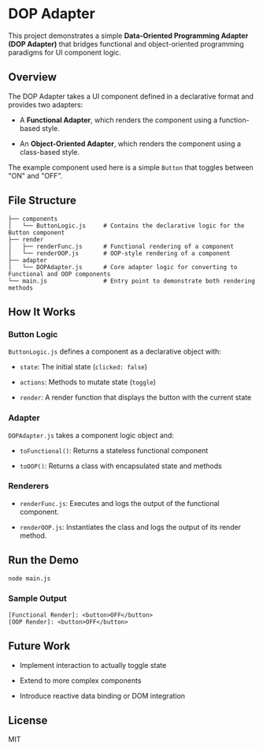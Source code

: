 # DOP Adapter

This project demonstrates a simple **Data-Oriented Programming Adapter (DOP Adapter)** that bridges functional and object-oriented programming paradigms for UI component logic.

## Overview

The DOP Adapter takes a UI component defined in a declarative format and provides two adapters:

* A **Functional Adapter**, which renders the component using a function-based style.

* An **Object-Oriented Adapter**, which renders the component using a class-based style.

The example component used here is a simple `Button` that toggles between "ON" and "OFF".

## File Structure

```
├── components
│   └── ButtonLogic.js     # Contains the declarative logic for the Button component
├── render
│   ├── renderFunc.js      # Functional rendering of a component
│   └── renderOOP.js       # OOP-style rendering of a component
├── adapter
│   └── DOPAdapter.js      # Core adapter logic for converting to Functional and OOP components
└── main.js                # Entry point to demonstrate both rendering methods
```

## How It Works

### Button Logic

`ButtonLogic.js` defines a component as a declarative object with:

* `state`: The initial state (`clicked: false`)

* `actions`: Methods to mutate state (`toggle`)

* `render`: A render function that displays the button with the current state

### Adapter

`DOPAdapter.js` takes a component logic object and:

* `toFunctional()`: Returns a stateless functional component

* `toOOP()`: Returns a class with encapsulated state and methods

### Renderers

* `renderFunc.js`: Executes and logs the output of the functional component.

* `renderOOP.js`: Instantiates the class and logs the output of its render method.

## Run the Demo

```bash
node main.js
```

### Sample Output

```
[Functional Render]: <button>OFF</button>
[OOP Render]: <button>OFF</button>
```

## Future Work

* Implement interaction to actually toggle state

* Extend to more complex components

* Introduce reactive data binding or DOM integration

## License

MIT
